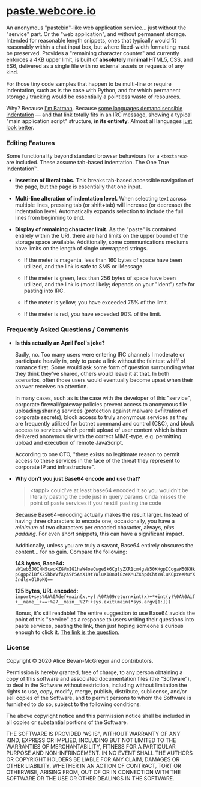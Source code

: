 # [paste.webcore.io](https://paste.webcore.io/)

An anonymous "pastebin"-like web application service… just without the "service" part.  Or the "web application", and without permanent storage.  Intended for reasonable length snippets, ones that typically would fit reasonably within a chat input box, but where fixed-width formatting must be preserved. Provides a "remaining character counter" and currently enforces a 4KB upper limit, is built of **absolutely minimal** HTML5, CSS, and ES6, delivered as a single file with no external assets or requests of any kind.

For those tiny code samples that happen to be multi-line or require indentation, such as is the case with Python, and for which permanent storage / tracking would be essentially a pointless waste of resources.

Why? Because [I'm Batman](https://paste.webcore.io/?+++++++++.++.%0A++++++++++%7C%5C_%7C%5C%0A++++++++++%7C+a_a%5C++%22Because+I%27m+Batman.%22%0A++++++++++%7C+%7C+%22]%0A++++++____%7C+%27-%5C___%0A+++++%2F.----.___.-%27%5C%0A++++%2F%2F++++++++_++++%5C%0A+++%2F%2F+++.-.+%28~v~%29+%2F%7C%0A++%7C%27%7C++%2F%5C:++.--++%2F+%5C%0A+%2F%2F+%7C-%2F++%5C_%2F____%2F%5C%2F~%7C%0A%7C%2F++%5C+%7C++[]_%7C_%7C_]+%5C+%7C%0A%7C+%5C++%7C+%5C+%7C___+++_%5C+]_}%0A%7C+%7C++%27-%27+%2F+++%27.%27++%7C%0A%7C+%7C+++++%2F++++%2F%7C:++%7C+%0A%7C+%7C+++++%7C+++%2F+%7C:++%2F%5C%0A%7C+%7C+++++%2F++%2F++%7C++%2F++%5C%0A%7C+%7C++++%7C++%2F++%2F++%7C++++%5C%0A%5C+%7C++++%7C%2F%5C%2F++%7C%2F%7C%2F%5C++++%5C%0A+%5C%7C%5C+%7C%5C%7C++%7C++%7C+%2F+%2F%5C%2F%5C__%5C%0A++%5C+%5C%7C+%7C+%2F+++%7C+%7C__%0Asnd++++%2F+%7C+++%7C____%29%0A+++++++%7C_%2F). Because [some languages demand sensible indentation](https://paste.webcore.io/?import+sys%0A%0Adef+main%28x:str,+y:str%29+-%3E+int:%0A%09return+int%28x%29+*+int%28y%29%0A%0Aif+__name__+==+%27__main__%27:+sys.exit%28main%28*sys.argv[1:]%29%29) — and that link totally fits in an IRC message, showing a typical "main application script" structure, **in its entirety**. Almost all languages [just look better](https://paste.webcore.io/?%27use+strict%27;%0A%0Aconst+safe+=+%7B%0A%09%09paranoid:+false,%0A%09%09%2F%2F+...%0A%09}%0A%0Afunction+commit%28origin%29+%7B%0A%09let+value+=+origin.value,%0A%09%09safe+=+safe[representation.value]++%2F%2F+Where+is+this+coming+from%3F+👹%0A%09%0A%09%2F%2F+...%0A%7D).


### Editing Features

Some functionality beyond standard browser behaviours for a `<textarea>` are included. These assume tab-based indentation. The One True Indentation™.

* **Insertion of literal tabs.**
  This breaks tab-based accessible navigation of the page, but the page is essentially that one input.

* **Multi-line alteration of indentation level.**
  When selecting text across multiple lines, pressing tab (or shift+tab) will increase (or decrease) the indentation level.
  Automatically expands selection to include the full lines from beginning to end.

* **Display of remaining character limit.**
  As the "paste" is contained entirely within the URI, there are hard limits on the upper bound of the storage space available. Additionally, some communications mediums have limits on the length of single unwrapped strings.

  * If the meter is magenta, less than 160 bytes of space have been utilized, and the link is safe to SMS or iMessage.

  * If the meter is green, less than 256 bytes of space have been utilized, and the link is (most likely; depends on your "ident") safe for pasting into IRC.

  * If the meter is yellow, you have exceeded 75% of the limit.

  * If the meter is red, you have exceeded 90% of the limit.


### Frequently Asked Questions / Comments

* **Is this actually an April Fool's joke?**
  
  Sadly, no. Too many users were entering IRC channels I moderate or participate heavily in, only to paste a link without the faintest whiff of romance first. Some would ask some form of question surrounding what they think they've shared, others would leave it at that. In both scenarios, often those users would eventually become upset when their answer receives no attention.
  
  In many cases, such as is the case with the developer of this "service", corporate firewall/gateway policies prevent access to anonymous file uploading/sharing services (protection against malware exfiltration of corporate secrets), block access to truly anonymous services as they are frequently utilized for botnet command and control (C&amp;C), and block access to services which permit upload of user content which is then delivered anonymously with the correct MIME-type, e.g. permitting upload and execution of remote JavaScript.
  
  According to one CTO, "there exists no legitimate reason to permit access to these services in the face of the threat they represent to corporate IP and infrastructure".

* **Why don't you just Base64 encode and use that?**
  
  > &lt;tappi&gt;
  > could've at least base64 encoded it so you wouldn't be literally pasting the code just in query params
  > kinda misses the point of paste services if you're still pasting the code
  
  Because Base64-encoding actually makes the result larger. Instead of having three characters to encode one, occasionally, you have a _minimum_ of two characters per encoded character, always, _plus padding_. For even short snippets, this can have a significant impact.
  
  Additionally, unless you are truly a savant, Base64 entirely obscures the content… for no gain.  Compare the following:
  
  **148 bytes, Base64:** `aW1wb3J0IHN5cwoKZGVmIG1haW4oeCwgeSk6CglyZXR1cm4gaW50KHgpICogaW50KHkpCgppZiBfX25hbWVfXyA9PSAnX19tYWluX18nOiBzeXMuZXhpdChtYWluKCpzeXMuYXJndlsxOl0pKQ==`

  **125 bytes, URL encoded:** `import+sys%0A%0Adef+main(x,+y):%0A%09return+int(x)+*+int(y)%0A%0Aif+__name__+==+%27__main__%27:+sys.exit(main(*sys.argv[1:]))`

  Bonus, it's still readable! The entire suggestion to use Base64 avoids the point of this "service" as a response to users writing their questions into paste services, pasting the link, then just hoping someone's curious enough to click it.  [The link is the question.](https://paste.webcore.io/?This+resolves+my+complaint+of+people+using+Paste+services+to+ask+questions,+though.++The+link+is+the+question.)


### License

Copyright © 2020 Alice Bevan-McGregor and contributors.

Permission is hereby granted, free of charge, to any person obtaining a copy of this software and associated documentation files (the “Software”), to deal in the Software without restriction, including without limitation the rights to use, copy, modify, merge, publish, distribute, sublicense, and/or sell copies of the Software, and to permit persons to whom the Software is furnished to do so, subject to the following conditions:

The above copyright notice and this permission notice shall be included in all copies or substantial portions of the Software.

THE SOFTWARE IS PROVIDED “AS IS”, WITHOUT WARRANTY OF ANY KIND, EXPRESS OR IMPLIED, INCLUDING BUT NOT LIMITED TO THE WARRANTIES OF MERCHANTABILITY, FITNESS FOR A PARTICULAR PURPOSE AND NON-INFRINGEMENT. IN NO EVENT SHALL THE AUTHORS OR COPYRIGHT HOLDERS BE LIABLE FOR ANY CLAIM, DAMAGES OR OTHER LIABILITY, WHETHER IN AN ACTION OF CONTRACT, TORT OR OTHERWISE, ARISING FROM, OUT OF OR IN CONNECTION WITH THE SOFTWARE OR THE USE OR OTHER DEALINGS IN THE SOFTWARE.
